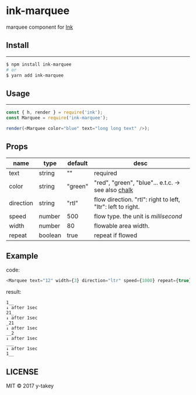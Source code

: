 # ink-marquee

marquee component for [Ink](https://github.com/vadimdemedes/ink)


## Install
---

```bash
$ npm install ink-marquee
# or
$ yarn add ink-marquee
```

## Usage
---

```js
const { h, render } = require('ink');
const Marquee = require('ink-marquee');

render(<Marquee color="blue" text="long long text" />);
```

## Props

name | type | default | desc
---- | ---- | ---- | ----
text | string | "" | required
color | string | "green" | "red", "green", "blue"... e.t.c. -> see also [chalk](https://github.com/chalk/chalk)
direction | string | "rtl" | flow direction. "rtl": right to left, "ltr": left to right.
speed | number | 500 | flow type. the unit is *millisecond*
width | number | 80 | flowable area width.
repeat | boolean | true | repeat if flowed

## Example

code:

```js
<Marquee text="12" width={3} direction="ltr" speed={1000} repeat={true} />
```

result:
```
1__
↓ after 1sec
21_
↓ after 1sec
_21
↓ after 1sec
__2
↓ after 1sec
___
↓ after 1sec
1__
```


LICENSE
---

MIT © 2017 y-takey
